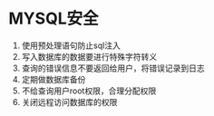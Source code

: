 # MYSQL安全

1. 使用预处理语句防止sql注入
2. 写入数据库的数据要进行特殊字符转义
3. 查询的错误信息不要返回给用户，将错误记录到日志   
4. 定期做数据库备份
5. 不给查询用户root权限，合理分配权限
6. 关闭远程访问数据库的权限